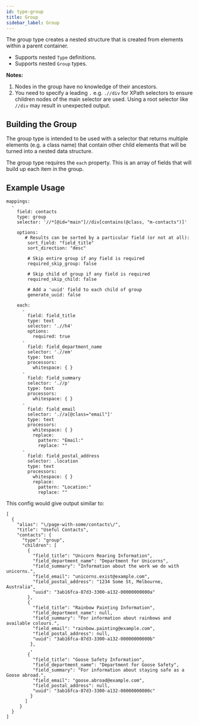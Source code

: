 ```yaml
---
id: type-group
title: Group
sidebar_label: Group
---
```


The group type creates a nested structure that is created from elements within a parent container.

- Supports nested `Type` definitions.
- Supports nested `Group` types.

**Notes:** 

 1. Nodes in the group have no knowledge of their ancestors.
 2. You need to specify a leading `.` e.g. `.//div` for XPath selectors to ensure children nodes of the main selector are used.  Using a root selector like `//div` may result in unexpected output.


## Building the Group

The group type is intended to be used with a selector that returns multiple elements (e.g. a class name) that contain other child elements that will be turned into a nested data structure.

The group type requires the `each` property.  This is an array of fields that will build up each item in the group.



## Example Usage

```
mappings:
  -
    field: contacts
    type: group
    selector: '//*[@id="main"]//div[contains(@class, "m-contacts")]'
    
    options:
       # Results can be sorted by a particular field (or not at all):
    	sort_field: "field_title"              
    	sort_direction: "desc"
    	
    	# Skip entire group if any field is required
    	required_skip_group: false
    	
    	# Skip child of group if any field is required
    	required_skip_child: false
    	
    	# Add a 'uuid' field to each child of group
    	generate_uuid: false
    
    each:
      -
        field: field_title
        type: text
        selector: './/h4'
        options:
          required: true
      -
        field: field_department_name
        selector: './/em'
        type: text
        processors:
          whitespace: { }
      -
        field: field_summary
        selector: './/p'
        type: text
        processors:
          whitespace: { }
      -
        field: field_email
        selector: './/a[@class="email"]'
        type: text
        processors:
          whitespace: { }
          replace:
            pattern: "Email:"
            replace: ""
      -
        field: field_postal_address 
        selector: .location
        type: text
        processors:
          whitespace: { }
          replace:
            pattern: "Location:"
            replace: ""            
```


This config would give output similar to:

```
[
  {
    "alias": "\/page-with-some/contacts\/",
    "title": "Useful Contacts",
    "contacts": {
      "type": "group",
      "children": [
        {
          "field_title": "Unicorn Rearing Information",
          "field_department_name": "Department for Unicorns",
          "field_summary": "Information about the work we do with unicorns.",
          "field_email": "unicorns.exist@example.com",
          "field_postal_address": "1234 Some St, Melbourne, Australia",
          "uuid": "3ab16fca-87d3-3300-a132-00000000000a"
        },
        {
          "field_title": "Rainbow Painting Information",
          "field_department_name": null,
          "field_summary": "For information about rainbows and available colours.",
          "field_email": "rainbow.painting@example.com",
          "field_postal_address": null,
          "uuid": "3ab16fca-87d3-3300-a132-00000000000b"
         },
         ,
        {
          "field_title": "Goose Safety Information",
          "field_department_name": "Department for Goose Safety",
          "field_summary": "For information about staying safe as a Goose abroad.",
          "field_email": "goose.abroad@example.com",
          "field_postal_address": null,
          "uuid": "3ab16fca-87d3-3300-a132-00000000000c"
         }
       ]
     }
  }
]
```

